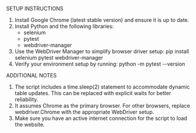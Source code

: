 SETUP INSTRUCTIONS

1.	Install Google Chrome (latest stable version) and ensure it is up to date.
2.	Install Python and the following libraries:
    - selenium
    - pytest
    - webdriver-manager
3.	Use the WebDriver Manager to simplify browser driver setup:
               pip install selenium pytest webdriver-manager
4.	Verify your environment setup by running:
               python -m pytest --version

ADDITIONAL NOTES

1.	The script includes a time.sleep(2) statement to accommodate dynamic table updates. This can be replaced with explicit waits for better reliability.
2.  It assumes Chrome as the primary browser. For other browsers, replace webdriver.Chrome with the appropriate WebDriver setup.
3.  Make sure you have an active internet connection for the script to load the website.
